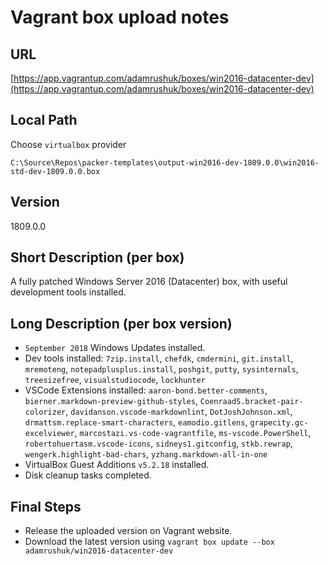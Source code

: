 # Vagrant box upload notes

## URL

[https://app.vagrantup.com/adamrushuk/boxes/win2016-datacenter-dev](https://app.vagrantup.com/adamrushuk/boxes/win2016-datacenter-dev)

## Local Path

Choose `virtualbox` provider

`C:\Source\Repos\packer-templates\output-win2016-dev-1809.0.0\win2016-std-dev-1809.0.0.box`

## Version

1809.0.0

## Short Description (per box)

A fully patched Windows Server 2016 (Datacenter) box, with useful development tools installed.

## Long Description (per box version)

- `September 2018` Windows Updates installed.
- Dev tools installed:
`7zip.install`, 
`chefdk`, 
`cmdermini`, 
`git.install`, 
`mremoteng`, 
`notepadplusplus.install`, 
`poshgit`, 
`putty`, 
`sysinternals`, 
`treesizefree`, 
`visualstudiocode`, 
`lockhunter`
- VSCode Extensions installed: 
`aaron-bond.better-comments`, 
`bierner.markdown-preview-github-styles`, 
`CoenraadS.bracket-pair-colorizer`, 
`davidanson.vscode-markdownlint`, 
`DotJoshJohnson.xml`, 
`drmattsm.replace-smart-characters`, 
`eamodio.gitlens`, 
`grapecity.gc-excelviewer`, 
`marcostazi.vs-code-vagrantfile`, 
`ms-vscode.PowerShell`, 
`robertohuertasm.vscode-icons`, 
`sidneys1.gitconfig`, 
`stkb.rewrap`, 
`wengerk.highlight-bad-chars`, 
`yzhang.markdown-all-in-one`
- VirtualBox Guest Additions `v5.2.18` installed.
- Disk cleanup tasks completed.

## Final Steps

- Release the uploaded version on Vagrant website.
- Download the latest version using `vagrant box update --box adamrushuk/win2016-datacenter-dev`
